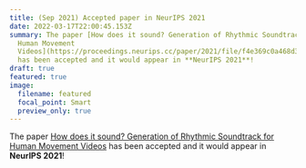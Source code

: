 ```yaml
---
title: (Sep 2021) Accepted paper in NeurIPS 2021
date: 2022-03-17T22:00:45.153Z
summary: The paper [How does it sound? Generation of Rhythmic Soundtrack for
  Human Movement
  Videos](https://proceedings.neurips.cc/paper/2021/file/f4e369c0a468d3aeeda0593ba90b5e55-Paper.pdf)
  has been accepted and it would appear in **NeurIPS 2021**!
draft: true
featured: true
image:
  filename: featured
  focal_point: Smart
  preview_only: true
---
```

The paper [How does it sound? Generation of Rhythmic Soundtrack for Human Movement Videos](https://proceedings.neurips.cc/paper/2021/file/f4e369c0a468d3aeeda0593ba90b5e55-Paper.pdf) has been accepted and it would appear in **NeurIPS 2021**!